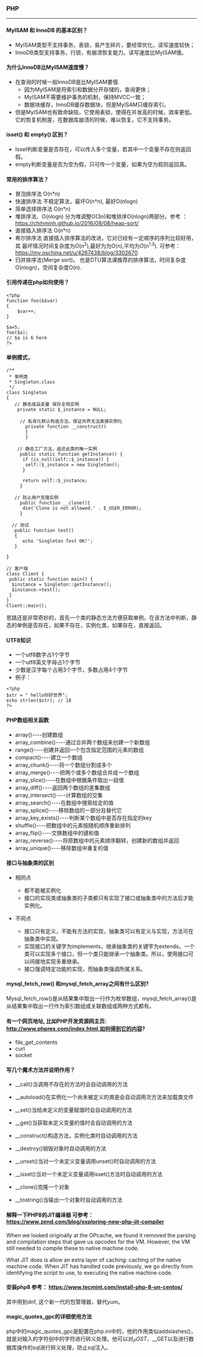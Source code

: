 ### PHP
---

#### MyISAM 和 InnoDB 的基本区别？  
* MyISAM类型不支持事务，表锁，易产生碎片，要经常优化，读写速度较快；
* InnoDB类型支持事务，行锁，有崩溃恢复能力。读写速度比MyISAM慢。

#### 为什么InnoDB比MyISAM速度慢？
* 在查询的时候一般InnoDB是比MyISAM要慢.
  * 因为MyISAM是将索引和数据分开存储的，查询更快；
  * MyISAM不需要维护事务的机制，保持MVCC一致；
  * 数据块缓存，InnoDB缓存数据块，但是MyISAM只缓存索引。  
* 但是MyISAM也有致命缺陷，它使用表锁，使得在并发高的时候，效率更低。它的恢复机制差，在数据库崩溃的时候，难以恢复。它不支持事务。

#### isset() 和 empty() 区别？
* Isset判断变量是否存在，可以传入多个变量，若其中一个变量不存在则返回假。
* empty判断变量是否为空为假，只可传一个变量，如果为空为假则返回真。

####  常用的排序算法？
* 冒泡排序法 O(n*n)
* 快速排序法 不稳定算法，最坏O(n*n), 最好O(nlogn)
* 简单选择排序法 O(n*n)
* 堆排序法、O(nlogn) 分为堆调整O(3n)和堆排序O(nlogn)两部分。参考 ：https://chihminh.github.io/2016/08/08/heap-sort/
* 直接插入排序法 O(n*n)
* 希尔排序法 直接插入排序算法的改进，它对已经有一定顺序的序列比较好用，其 最坏情况时间复杂度为$O(n^2)$,最好为为O(n),平均为$O(n^1.3)$. 可参考： https://my.oschina.net/u/4267438/blog/3302670  
* 归并排序法(Merge sort)。 也是DTU算法课推荐的排序算法，时间复杂度O(nlogn)，空间复杂度O(n).


#### 引用传递在php如何使用？
```
<?php
function foo(&$var)
{
    $var++;
}

$a=5;
foo($a);
// $a is 6 here
?>
```

#### 单例模式，
```
/**
 * 单例类
 * Singleton.class
 */
class Singleton  
{  
   // 静态成品变量 保存全局实例
    private static $_instance = NULL;
    
     // 私有化默认构造方法，保证外界无法直接实例化
       private function __construct() 
       {
       }
       
    // 静态工厂方法，返还此类的唯一实例
     public static function getInstance() {
      if (is_null(self::$_instance)) {
       self::$_instance = new Singleton();
      }
     
      return self::$_instance;
     }
     
   // 防止用户克隆实例
     public function __clone(){
      die('Clone is not allowed.' . E_USER_ERROR);
     }
     
  // 测试   
   public function test()
   {
      echo 'Singleton Test OK!';
   }
     
}  

// 客户端
class Client {
 public static function main() {
  $instance = Singleton::getInstance();
  $instance->test();
 }
}
Client::main();
```
思路还是非常奇妙的，首先一个类的静态方法方便获取单例，在该方法中判断，静态的单例是否存在，如果不存在，实例化类，如果存在，直接返回。

#### UTF8知识 
* 一个utf8数字占1个字节
* 一个utf8英文字母占1个字节
* 少数是汉字每个占用3个字节，多数占用4个字节
* 例子：
```
<?php
$str = " hello你好世界";
echo strlen($str); // 18
?>
```

#### PHP数组相关函数
* array()----创建数组
* array_combine()----通过合并两个数组来创建一个新数组
* range()----创建并返回一个包含指定范围的元素的数组
* compact()----建立一个数组
* array_chunk()----将一个数组分割成多个
* array_merge()----把两个或多个数组合并成一个数组
* array_slice()----在数组中根据条件取出一段值
* array_diff()----返回两个数组的差集数组
* array_intersect()----计算数组的交集
* array_search()----在数组中搜索给定的值
* array_splice()----移除数组的一部分且替代它
* array_key_exists()----判断某个数组中是否存在指定的key
* shuffle()----把数组中的元素按随机顺序重新排列
* array_flip()----交换数组中的键和值
* array_reverse()----将原数组中的元素顺序翻转，创建新的数组并返回
* array_unique()----移除数组中重复的值


#### 接口与抽象类的区别
* 相同点
  * 都不能被实例化 
  * 接口的实现类或抽象类的子类都只有实现了接口或抽象类中的方法后才能实例化。

* 不同点
  * 接口只有定义，不能有方法的实现，抽象类可以有定义与实现，方法可在抽象类中实现。
  * 实现接口的关键字为implements，继承抽象类的关键字为extends。一个类可以实现多个接口，但一个类只能继承一个抽象类。所以，使用接口可以间接地实现多重继承。
  * 接口强调特定功能的实现，而抽象类强调所属关系。

#### mysql_fetch_row() 和mysql_fetch_array之间有什么区别?  
Mysql_fetch_row()是从结果集中取出一行作为枚举数组，mysql_fetch_array()是从结果集中取出一行作为索引数组或关联数组或两种方式都有。

#### 有一个网页地址, 比如PHP开发资源网主页: http://www.phpres.com/index.html,如何得到它的内容?
* file_get_contents
* curl
* socket

#### 写几个魔术方法并说明作用？

* __call()当调用不存在的方法时会自动调用的方法

* __autoload()在实例化一个尚未被定义的类是会自动调用次方法来加载类文件

* __set()当给未定义的变量赋值时会自动调用的方法

* __get()当获取未定义变量的值时会自动调用的方法

* __construct()构造方法，实例化类时自动调用的方法

* __destroy()销毁对象时自动调用的方法

* __unset()当对一个未定义变量调用unset()时自动调用的方法

* __isset()当对一个未定义变量调用isset()方法时自动调用的方法

* __clone()克隆一个对象

* __tostring()当输出一个对象时自动调用的方法


#### 解释一下PHP8的JIT编译器 可参考： https://www.zend.com/blog/exploring-new-php-jit-compiler   
When we looked originally at the OPcache, we found it removed the parsing and compilation steps that gave us opcodes for the VM. However, the VM still needed to compile these to native machine code.     

What JIT does is allow an extra layer of caching: caching of the native machine code. When JIT has handled code previously, we go directly from identifying the script to use, to executing the native machine code.   

#### 安装php8 参考： https://www.tecmint.com/install-php-8-on-centos/  
其中用到dnf, 这个新一代的包管理器，替代yum。

#### magic_quotes_gpc的详细使用方法
php中的magic_quotes_gpc是配置在php.ini中的，他的作用类似addslashes()，就是对输入的字符创中的字符进行转义处理。他可以对$_POST、$\__GET以及进行数据库操作的sql进行转义处理，防止sql注入。


